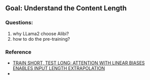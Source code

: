 ## Goal: Understand the Content Length

### Questions:

1. why LLama2 choose Alibi?
2. how to do the pre-training?



### Reference
- [TRAIN SHORT, TEST LONG: ATTENTION WITH LINEAR BIASES ENABLES INPUT LENGTH EXTRAPOLATION](https://arxiv.org/pdf/2108.12409.pdf)
- []()

